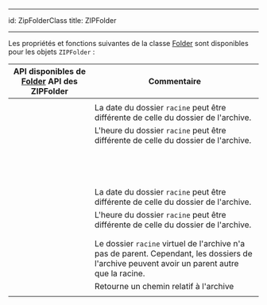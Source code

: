 - - -
id: ZipFolderClass title: ZIPFolder
- - -


Les propriétés et fonctions suivantes de la classe [Folder](FolderClass.md) sont disponibles pour les objets `ZIPFolder` :


| API disponibles de [Folder](FolderClass.md) API des ZIPFolder                                    | Commentaire                                                                                                                                   |
| ------------------------------------------------------------------------------------------------ | --------------------------------------------------------------------------------------------------------------------------------------------- |
| [<!-- INCLUDE #directory.copyTo().Syntax -->](FolderClass.md#copyto)                   |                                                                                                                                               |
| [<!-- INCLUDE #directory.creationDate.Syntax -->](FolderClass.md#creationdate)         | La date du dossier `racine` peut être différente de celle du dossier de l'archive.                                                            |
| [<!-- INCLUDE #directory.creationTime.Syntax -->](FolderClass.md#creationtime)         | L'heure du dossier `racine` peut être différente de celle du dossier de l'archive.                                                            |
| [<!-- INCLUDE #directory.exists.Syntax -->](FolderClass.md#exists)                     |                                                                                                                                               |
| [<!-- INCLUDE #directory.extension.Syntax -->](FolderClass.md#extension)               |                                                                                                                                               |
| [<!-- INCLUDE #directory.file().Syntax -->](FolderClass.md#file)                       |                                                                                                                                               |
| [<!-- INCLUDE #directory.files().Syntax -->](FolderClass.md#files)                     |                                                                                                                                               |
| [<!-- INCLUDE #directory.folder().Syntax -->](FolderClass.md#folder)                   |                                                                                                                                               |
| [<!-- INCLUDE #directory.folders().Syntax -->](FolderClass.md#folders)                 |                                                                                                                                               |
| [<!-- INCLUDE #directory.fullName.Syntax -->](FolderClass.md#fullname)                 |                                                                                                                                               |
| [<!-- INCLUDE #directory.getIcon().Syntax -->](FolderClass.md#geticon)                 |                                                                                                                                               |
| [<!-- INCLUDE #directory.hidden.Syntax -->](FolderClass.md#hidden)                     |                                                                                                                                               |
| [<!-- INCLUDE #directory.isAlias.Syntax -->](FolderClass.md#isalias)                   |                                                                                                                                               |
| [<!-- INCLUDE #directory.isFile.Syntax -->](FolderClass.md#isfile)                     |                                                                                                                                               |
| [<!-- INCLUDE #directory.isFolder.Syntax -->](FolderClass.md#isfolder)                 |                                                                                                                                               |
| [<!-- INCLUDE #directory.isPackage.Syntax -->](FolderClass.md#ispackage)               |                                                                                                                                               |
| [<!-- INCLUDE #directory.modificationDate.Syntax -->](FolderClass.md#modificationdate) | La date du dossier `racine` peut être différente de celle du dossier de l'archive.                                                            |
| [<!-- INCLUDE #directory.modificationTime.Syntax -->](FolderClass.md#modificationtime) | L'heure du dossier `racine` peut être différente de celle du dossier de l'archive.                                                            |
| [<!-- INCLUDE #directory.name.Syntax -->](FolderClass.md#name)                         |                                                                                                                                               |
| [<!-- INCLUDE #directory.original.Syntax -->](FolderClass.md#original)                 |                                                                                                                                               |
| [<!-- INCLUDE #directory.parent.Syntax -->](FolderClass.md#parent)                     | Le dossier `racine` virtuel de l'archive n'a pas de parent. Cependant, les dossiers de l'archive peuvent avoir un parent autre que la racine. |
| [<!-- INCLUDE #directory.path.Syntax -->](FolderClass.md#path)                         | Retourne un chemin relatif à l'archive                                                                                                        |
| [<!-- INCLUDE #directory.platformPath.Syntax -->](FolderClass.md#platformpath)         |                                                                                                                                               |
